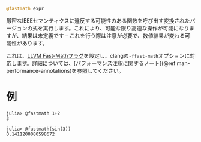 ```julia
@fastmath expr
```

厳密なIEEEセマンティクスに違反する可能性のある関数を呼び出す変換されたバージョンの式を実行します。これにより、可能な限り高速な操作が可能になりますが、結果は未定義です – これを行う際は注意が必要で、数値結果が変わる可能性があります。

これは、[LLVM Fast-Mathフラグ](https://llvm.org/docs/LangRef.html#fast-math-flags)を設定し、clangの`-ffast-math`オプションに対応します。詳細については、[パフォーマンス注釈に関するノート](@ref man-performance-annotations)を参照してください。

# 例

```jldoctest
julia> @fastmath 1+2
3

julia> @fastmath(sin(3))
0.1411200080598672
```
